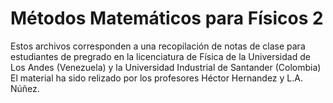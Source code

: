 # Métodos Matemáticos para Físicos 2

Estos archivos corresponden a una recopilación de notas de clase para estudiantes de pregrado en la licenciatura de Física de la Universidad de Los Andes (Venezuela) y la Universidad Industrial de Santander (Colombia)
El material ha sido relizado por los profesores Héctor Hernandez y L.A. Núñez. 
